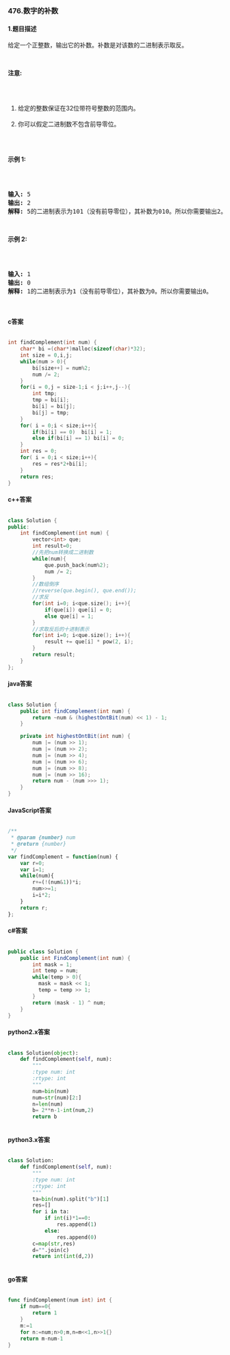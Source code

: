 ### 476.数字的补数

#### 1.题目描述

<p>给定一个正整数，输出它的补数。补数是对该数的二进制表示取反。</p><br/><p><strong>注意:</strong></p><br/><ol><br/>	<li>给定的整数保证在32位带符号整数的范围内。</li><br/>	<li>你可以假定二进制数不包含前导零位。</li><br/></ol><br/><p><strong>示例 1:</strong></p><br/><pre><br/><strong>输入:</strong> 5<br/><strong>输出:</strong> 2<br/><strong>解释:</strong> 5的二进制表示为101（没有前导零位），其补数为010。所以你需要输出2。<br/></pre><br/><p><strong>示例 2:</strong></p><br/><pre><br/><strong>输入:</strong> 1<br/><strong>输出:</strong> 0<br/><strong>解释:</strong> 1的二进制表示为1（没有前导零位），其补数为0。所以你需要输出0。<br/></pre><br/>

#### c答案

```c

int findComplement(int num) {
    char* bi =(char*)malloc(sizeof(char)*32);
    int size = 0,i,j;
    while(num > 0){
        bi[size++] = num%2;
        num /= 2;
    }
    for(i = 0,j = size-1;i < j;i++,j--){
        int tmp;
        tmp = bi[i];
        bi[i] = bi[j];
        bi[j] = tmp;
    }
    for( i = 0;i < size;i++){
        if(bi[i] == 0)  bi[i] = 1;
        else if(bi[i] == 1) bi[i] = 0;
    }
    int res = 0;
    for( i = 0;i < size;i++){
        res = res*2+bi[i];
    }
    return res;
}

```

#### c++答案

```c++

class Solution {
public:
    int findComplement(int num) {
        vector<int> que;
        int result=0;
        //先把num转换成二进制数
        while(num){
            que.push_back(num%2);
            num /= 2;
        }
        //数组倒序
        //reverse(que.begin(), que.end());
        //求反
        for(int i=0; i<que.size(); i++){
            if(que[i]) que[i] = 0;
            else que[i] = 1;
        }
        //求取反后的十进制表示
        for(int i=0; i<que.size(); i++){
            result += que[i] * pow(2, i);
        }
        return result;
    }
};

```

#### java答案

```java

class Solution {
    public int findComplement(int num) {
        return ~num & (highestOntBit(num) << 1) - 1;
    }

    private int highestOntBit(int num) {
        num |= (num >> 1);
        num |= (num >> 2);
        num |= (num >> 4);
        num |= (num >> 6);
        num |= (num >> 8);
        num |= (num >> 16);
        return num - (num >>> 1);
    }
}

```

#### JavaScript答案

```javascript

/**
 * @param {number} num
 * @return {number}
 */
var findComplement = function(num) {
    var r=0;
    var i=1;
    while(num){
        r+=(!(num&1))*i;
        num>>=1;
        i=i*2;
    }
    return r;
};

```

#### c#答案

```c#

public class Solution {
    public int FindComplement(int num) {
        int mask = 1;
        int temp = num;
        while(temp > 0){
          mask = mask << 1;
          temp = temp >> 1;
        }
        return (mask - 1) ^ num;
    }
}

```

#### python2.x答案

```python

class Solution(object):
    def findComplement(self, num):
        """
        :type num: int
        :rtype: int
        """
        num=bin(num)
        num=str(num)[2:]
        n=len(num)
        b= 2**n-1-int(num,2)
        return b
                    

```

#### python3.x答案

```python

class Solution:
    def findComplement(self, num):
        """
        :type num: int
        :rtype: int
        """
        ta=bin(num).split("b")[1]
        res=[]
        for i in ta:
            if int(i)*1==0:
                res.append(1)
            else:
                res.append(0)
        c=map(str,res)
        d="".join(c)
        return int(int(d,2))
        

```

#### go答案

```go

func findComplement(num int) int {
    if num==0{
        return 1
    }
    m:=1
    for n:=num;n>0;m,n=m<<1,n>>1{}
    return m-num-1
}

```